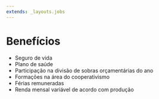```yaml
---
extends: _layouts.jobs
---
```


# Benefícios

* Seguro de vida
* Plano de saúde
* Participação na divisão de sobras orçamentárias do ano
* Formações na área do cooperativismo
* Férias remuneradas
* Renda mensal variável de acordo com produção
